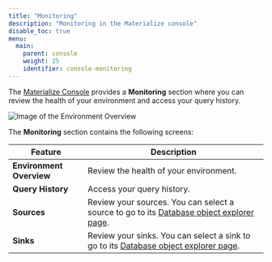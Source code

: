 ```yaml
---
title: "Monitoring"
description: "Monitoring in the Materialize console"
disable_toc: true
menu:
  main:
    parent: console
    weight: 25
    identifier: console-monitoring
---
```


The [Materialize Console](/console/) provides a
**Monitoring** section where you can review the health of your environment and
access your query history.

![Image of the Environment Overview](/images/console/console-environment-overview.png "Environment overview")

The **Monitoring** section contains the following screens:

| Feature | Description |
|---------|-------------|
| **Environment Overview** | Review the health of your environment. |
| **Query History** | Access your query history. |
| **Sources** | Review your sources. You can select a source to go to its [Database object explorer page](/console/data/). |
| **Sinks** | Review your sinks. You can select a sink to go to its [Database object explorer page](/console/data/). |
